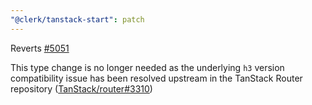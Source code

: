 ```yaml
---
"@clerk/tanstack-start": patch
---
```


Reverts [#5051](https://github.com/clerk/javascript/pull/5051)

This type change is no longer needed as the underlying `h3` version compatibility issue has been resolved upstream in the TanStack Router repository ([TanStack/router#3310](https://github.com/TanStack/router/pull/3310))

